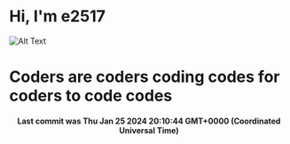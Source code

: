 # Hi, I'm e2517

![Alt Text](https://github.com/E2517/e2517/blob/master/images/background.gif)

# Coders are coders coding codes for coders to code codes

<h4 align="center">Last commit was Thu Jan 25 2024 20:10:44 GMT+0000 (Coordinated Universal Time)</h4>
